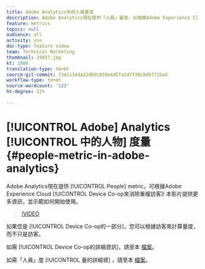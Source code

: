 ```yaml
---
title: Adobe Analytics中的人員量度
description: Adobe Analytics現在提供「人員」量度，以根據Adobe Experience Cloud Device Co-op來消除重複訪客！ 本影片提供更多資訊，並示範如何開始使用。
feature: metrics
topics: null
audience: all
activity: use
doc-type: feature video
team: Technical Marketing
thumbnail: 24037.jpg
kt: 1986
translation-type: tm+mt
source-git-commit: 73421344a22dbdc839e4d5fa2d7f38c8db7725a4
workflow-type: tm+mt
source-wordcount: '123'
ht-degree: 12%

---
```



# [!UICONTROL Adobe] Analytics [!UICONTROL 中的人物] 度量 {#people-metric-in-adobe-analytics}

Adobe Analytics現在提供 [!UICONTROL People] metric，可根據Adobe Experience Cloud [!UICONTROL Device Co-op來消除重複訪客]! 本影片提供更多資訊，並示範如何開始使用。

>[!VIDEO](https://video.tv.adobe.com/v/24037/?quality=12)

如果您是 [!UICONTROL Device Co-op的一部分]，您可以根據訪客來計算量度，而不只是訪客。

如需 [!UICONTROL Device Co-op的詳細資訊]，請至本 [檔案](https://marketing.adobe.com/resources/help/zh_TW/mcdc/)。

如需「人員」度 [!UICONTROL 量的詳細資] ，請至本 [檔案](https://marketing.adobe.com/resources/help/zh_TW/mcdc/mcdc-people.html)。
